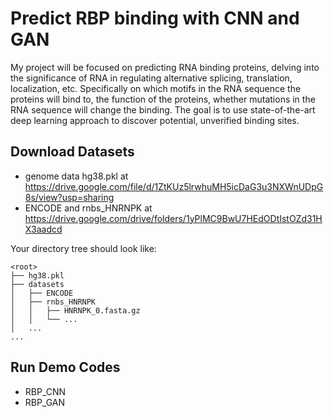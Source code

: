 # Predict RBP binding with CNN and GAN

My project will be focused on predicting RNA binding proteins, delving into the significance of RNA in regulating alternative splicing, translation, localization, etc. Specifically on which motifs in the RNA sequence the proteins will bind to, the function of the proteins, whether mutations in the RNA sequence will change the binding. The goal is to use state-of-the-art deep learning approach to discover potential, unverified binding sites. 

## Download Datasets
- genome data hg38.pkl at https://drive.google.com/file/d/1ZtKUz5lrwhuMH5icDaG3u3NXWnUDpG8s/view?usp=sharing
- ENCODE and rnbs_HNRNPK at https://drive.google.com/drive/folders/1yPlMC9BwU7HEdODtIstOZd31HX3aadcd

Your directory tree should look like:
```
<root>
├── hg38.pkl
├── datasets
│   ├── ENCODE
│   ├── rnbs_HNRNPK
│   │   ├── HNRNPK_0.fasta.gz
│   │   └── ...
│   ...
...
```

## Run Demo Codes
- RBP_CNN
- RBP_GAN 
